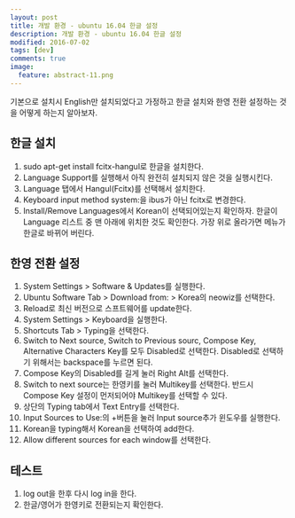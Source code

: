 ```yaml
---
layout: post
title: 개발 환경 - ubuntu 16.04 한글 설정
description: 개발 환경 - ubuntu 16.04 한글 설정
modified: 2016-07-02
tags: [dev]
comments: true
image:
  feature: abstract-11.png
---
```

기본으로 설치시 English만 설치되었다고 가정하고 한글 설치와 한영 전환 설정하는 것을 어떻게 하는지 알아보자. 

## 한글 설치 

1. sudo apt-get install fcitx-hangul로 한글을 설치한다. 	
2. Language Support를 실행해서 아직 완전히 설치되지 않은 것을 실행시킨다. 
3. Language 탭에서 Hangul(Fcitx)를 선택해서 설치한다. 
4. Keyboard input method system:을 ibus가 아닌 fcitx로 변경한다. 
5. Install/Remove Languages에서 Korean이 선택되어있는지 확인하자. 한글이 Language 리스트 중 맨 아래에 위치한 것도 확인한다. 가장 위로 올라가면 메뉴가 한글로 바뀌어 버린다. 

## 한영 전환 설정 

1. System Settings > Software & Updates를 실행한다. 
2. Ubuntu Software Tab > Download from: > Korea의 neowiz를 선택한다. 
3. Reload로 최신 버전으로 스프트웨어를 update한다. 
4. System Settings > Keyboard을 실행한다. 
5. Shortcuts Tab > Typing을 선택한다. 
6. Switch to Next source, Switch to Previous sourc, Compose Key, Alternative Characters Key를 모두 Disabled로 선택한다. Disabled로 선택하기 위해서는 backspace를 누르면 된다. 
7. Compose Key의 Disabled를 길게 눌러 Right Alt를 선택한다.
8. Switch to next source는 한영키를 눌러 Multikey를 선택한다. 반드시 Compose Key 설정이 먼저되어야 Multikey를 선택할 수 있다. 
9. 상단의 Typing tab에서 Text Entry를 선택한다. 
10. Input Sources to Use:의 +버튼을 눌러 Input source추가 윈도우를 실행한다. 
11. Korean을 typing해서 Korean을 선택하여 add한다. 
12. Allow different sources for each window를 선택한다. 

## 테스트

1. log out을 한후 다시 log in을 한다. 
2. 한글/영어가 한영키로 전환되는지 확인한다. 
